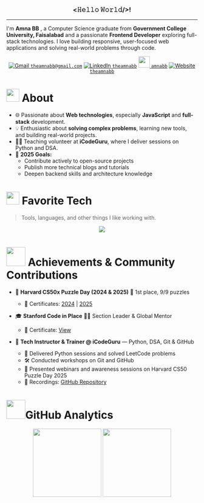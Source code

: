 <h3 align="center"> <𝙷𝚎𝚕𝚕𝚘 𝚆𝚘𝚛𝚕𝚍/>!</h3>

---

I'm **Amna BB** , a Computer Science graduate from **Government College University, Faisalabad**  and a passionate **Frontend Developer** exploring full-stack technologies. I love building responsive, user-focused web applications and solving real-world problems through code.

<div align="center">

[![Gmail](https://img.icons8.com/color/30/gmail-new.png) `theamnabb@gmail.com`](mailto:theamnabb@gmail.com)
[![LinkedIn](https://img.icons8.com/color/30/linkedin.png) `theamnabb`](https://www.linkedin.com/in/theamnabb)
[<img src="https://upload.wikimedia.org/wikipedia/commons/1/19/LeetCode_logo_black.png" height="30"/> `amnabb`](https://leetcode.com/u/amnabb/)
[![Website](https://img.icons8.com/color/30/domain.png) `theamnabb`](https://theamnabb.vercel.app/)

</div> 

<h1 align="left"> <img src="https://media.giphy.com/media/ObNTw8Uzwy6KQ/giphy.gif" width="34px"> About </h1>



- 🌐 Passionate about **Web technologies**, especially **JavaScript** and **full-stack** development.
- 💡 Enthusiastic about **solving complex problems**, learning new tools, and building real-world projects.
- 👩‍🏫 Teaching volunteer at **iCodeGuru**, where I deliver sessions on Python and DSA.
- 🎯 **2025 Goals:**  
  - Contribute actively to open-source projects  
  - Publish more technical blogs and tutorials  
  - Deepen backend skills and architecture knowledge 

 <h1 align="left"> <img src="https://user-images.githubusercontent.com/74038190/212284087-bbe7e430-757e-4901-90bf-4cd2ce3e1852.gif" width="34px"> Favorite Tech</h1>

> Tools, languages, and other things I like working with.

<p align="center">
  <img src="https://skills.syvixor.com/api/icons?i=html,css,sass,tailwind,bootstrap,js,react,reactrouter,flowbite,shadcnui,figma,nodejs,express,ejs,mongodb,firebase,python,streamlit,numpy,pandas,postman,git,github,vscode,vercel,netlify,notion,slack,discord,canva" />
</p>


<h1 align="left"> <img src="https://media.giphy.com/media/v1.Y2lkPWVjZjA1ZTQ3eDhhbTRjY2s0dTN6eDAzdDZtcTUzNnNoajJsN2J0Y2RsdnVwMG15eiZlcD12MV9zdGlja2Vyc19zZWFyY2gmY3Q9cw/VHkcPj2kWye7EMgkrV/giphy.gif" width="50px"> Achievements & Community Contributions</h1>

- 🧩 **Harvard CS50x Puzzle Day (2024 & 2025)**  🥇 1st place, 9/9 puzzles  
  - 🔗 Certificates: [2024](https://certificates.cs50.io/ebbdb4b8-2b10-46e9-9af0-8be96b45ae20.png?size=letter) | [2025](https://certificates.cs50.io/e00eae90-a5af-436e-88ec-259284176bd3.pdf?size=letter)

- 🎓 **Stanford Code in Place**  👩‍🏫 Section Leader & Global Mentor  
  - 📜 Certificate: [View](https://digitalcredential.stanford.edu/check/23CD393A8FA838966BC2FF4E64CBF201FAE1DAAA37B56DB15C0F3C04C076A5D4cEs3L0ZteXREcXpReE1QTTF3VTl5elhEd2VWOWdwNGliNE1LRmY3SjA4c3lCbHMr)

- 📢 **Tech Instructor & Trainer @ iCodeGuru** — Python, DSA, Git & GitHub  
  - 🐍 Delivered Python sessions and solved LeetCode problems  
  - 🛠 Conducted workshops on Git and GitHub  
  - 🎤 Presented webinars and awareness sessions on Harvard CS50 Puzzle Day 2025
  - 🎥 Recordings: [GitHub Repository](https://github.com/theamnabb/Volunteer_Instructor_Recordings)



 <h1><img src="https://media3.giphy.com/media/ZjtF698DrjHGcntUCB/giphy.gif" width="50px">GitHub Analytics</h1>

<p align="center">
<img height="180em" src="https://github-readme-stats.vercel.app/api?username=theamnabb&show_icons=true&title_color=caf425&text_color=ffffff&icon_color=caf425&bg_color=131112&include_all_commits=true&count_private=true&hide_border=true"/>
<img height="180em" src="https://github-readme-stats.vercel.app/api/top-langs/?username=theamnabb&layout=compact&langs_count=8&title_color=caf425&text_color=ffffff&icon_color=caf425&bg_color=131112&hide_border=true"/>
</p> 







